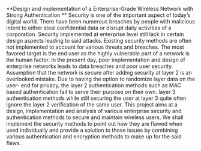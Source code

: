 **Design and implementation of a Enterprise-Grade Wireless Network with Strong Authentication
**
Security is one of the important aspect of today’s digital world. There have been numerous
breaches by people with malicious intent to either steal confidential data or disrupt daily activities
of a corporation. Security implemented at enterprise level still lack in certain design aspects
leading to said attacks. Existing security methods are often not implemented to account for various
threats and breaches. The most favored target is the end user as the highly vulnerable part of a
network is the human factor.
In the present day, poor implementation and design of enterprise networks leads to data
breaches and poor user security. Assumption that the network is secure after adding security at
layer 2 is an overlooked mistake. Due to having the option to randomize layer data on the user-
end for privacy, the layer 2 authentication methods such as MAC based authentication fail to serve
their purpose on their own. layer 3 authentication methods while still securing the user at layer 3
quite often ignore the layer 2 verification of the same user.
This project aims at a design, implementation and analysis of various enterprise security
and authentication methods to secure and maintain wireless users. We shall implement the security
methods to point out how they are flawed when used individually and provide a solution to those
issues by combining various authentication and encryption methods to make up for the said flaws.
